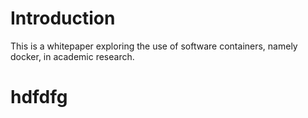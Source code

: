 # Introduction

This is a whitepaper exploring the use of software containers, namely docker, in academic research.



# hdfdfg




